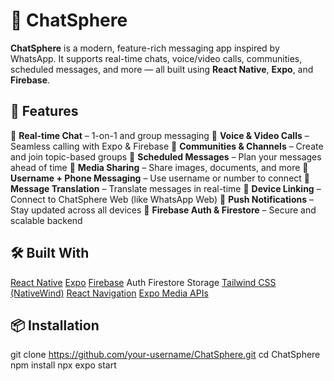 # 💬 ChatSphere

**ChatSphere** is a modern, feature-rich messaging app inspired by WhatsApp. It supports real-time chats, voice/video calls, communities, scheduled messages, and more — all built using **React Native**, **Expo**, and **Firebase**.



## 🚀 Features

 🔹 **Real-time Chat** – 1-on-1 and group messaging
 🔹 **Voice & Video Calls** – Seamless calling with Expo & Firebase
🔹 **Communities & Channels** – Create and join topic-based groups
🔹 **Scheduled Messages** – Plan your messages ahead of time
🔹 **Media Sharing** – Share images, documents, and more
 🔹 **Username + Phone Messaging** – Use username or number to connect
🔹 **Message Translation** – Translate messages in real-time
🔹 **Device Linking** – Connect to ChatSphere Web (like WhatsApp Web)
🔹 **Push Notifications** – Stay updated across all devices
🔹 **Firebase Auth & Firestore** – Secure and scalable backend



## 🛠️ Built With

 [React Native](https://reactnative.dev/)
 [Expo](https://expo.dev/)
 [Firebase](https://firebase.google.com/)
   Auth
   Firestore
   Storage
 [Tailwind CSS (NativeWind)](https://www.nativewind.dev/)
 [React Navigation](https://reactnavigation.org/)
 [Expo Media APIs](https://docs.expo.dev/versions/latest/)



## 📦 Installation


git clone https://github.com/your-username/ChatSphere.git
cd ChatSphere
npm install
npx expo start

